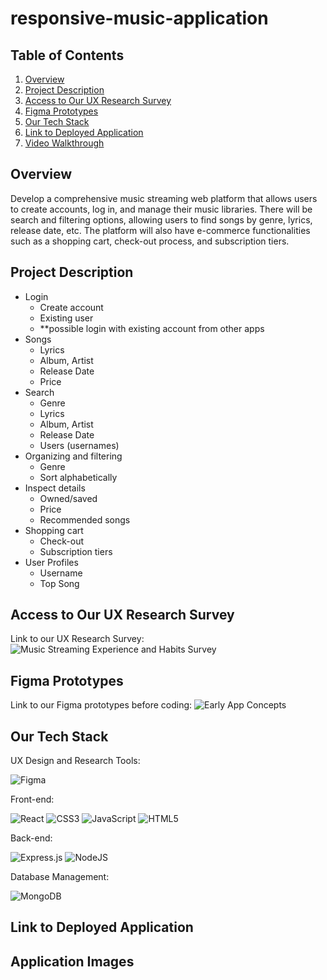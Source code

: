 # responsive-music-application

## Table of Contents
1. [Overview](#Overview)
2. [Project Description](#Project-Description)
3. [Access to Our UX Research Survey](#Access-Our-UX-Research-Survey)
4. [Figma Prototypes](#Figma-Prototypes)
5. [Our Tech Stack](#Our-Tech-Stack)
6. [Link to Deployed Application](#Link-to-Deployed-Application)
7. [Video Walkthrough](#Video-Walkthrough)

## Overview

Develop a comprehensive music streaming web platform that allows users to create accounts, log in, and manage their music libraries. There will be search and filtering options, allowing users to find songs by genre, lyrics, release date, etc. The platform will also have e-commerce functionalities such as a shopping cart, check-out process, and subscription tiers.

## Project Description

- Login
   - Create account
   - Existing user
   - **possible login with existing account from other apps
- Songs
   - Lyrics
   - Album, Artist
   - Release Date
   - Price
- Search
   - Genre
   - Lyrics
   - Album, Artist
   - Release Date
   - Users (usernames)
- Organizing and filtering
   - Genre
   - Sort alphabetically
- Inspect details
   - Owned/saved
   - Price
   - Recommended songs
- Shopping cart
   - Check-out 
   - Subscription tiers
- User Profiles 
   - Username
   - Top Song

## Access to Our UX Research Survey
Link to our UX Research Survey:
![Music Streaming Experience and Habits Survey ](https://docs.google.com/forms/d/e/1FAIpQLSdxIPWKm6n_upEq1YTzsDS_L-WETpR4ByFQEw78LOU56fWYdQ/viewform?usp=sf_link)

## Figma Prototypes
Link to our Figma prototypes before coding:
![Early App Concepts](https://www.figma.com/design/Rshx9rLqZSDbKyKyqeCJkM/Music-Application-Prototypes?node-id=0-1&node-type=canvas&t=UyN8dWxb0fBaK2jS-0)

## Our Tech Stack
UX Design and Research Tools:

![Figma](https://img.shields.io/badge/figma-%23F24E1E.svg?style=for-the-badge&logo=figma&logoColor=white)

Front-end:

![React](https://img.shields.io/badge/react-%2320232a.svg?style=for-the-badge&logo=react&logoColor=%2361DAFB) ![CSS3](https://img.shields.io/badge/css3-%231572B6.svg?style=for-the-badge&logo=css3&logoColor=white) ![JavaScript](https://img.shields.io/badge/javascript-%23323330.svg?style=for-the-badge&logo=javascript&logoColor=%23F7DF1E) ![HTML5](https://img.shields.io/badge/html5-%23E34F26.svg?style=for-the-badge&logo=html5&logoColor=white)

Back-end:

![Express.js](https://img.shields.io/badge/express.js-%23404d59.svg?style=for-the-badge&logo=express&logoColor=%2361DAFB) ![NodeJS](https://img.shields.io/badge/node.js-6DA55F?style=for-the-badge&logo=node.js&logoColor=white)

Database Management:

![MongoDB](https://img.shields.io/badge/MongoDB-%234ea94b.svg?style=for-the-badge&logo=mongodb&logoColor=white)

## Link to Deployed Application

## Application Images
